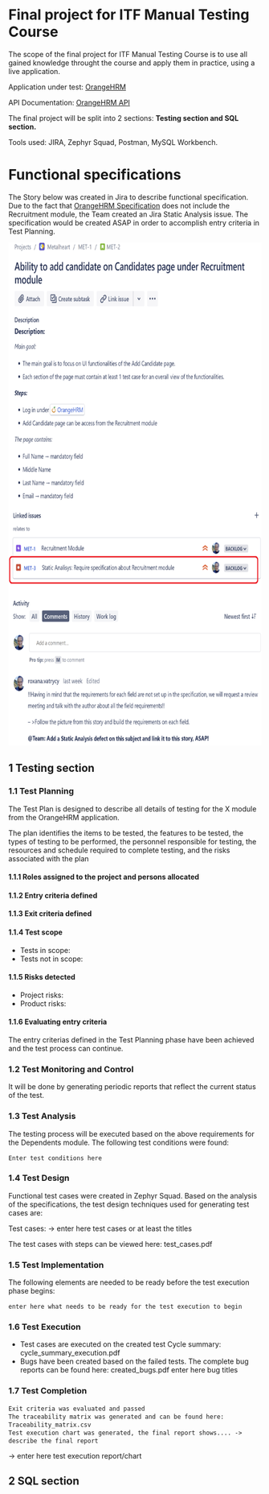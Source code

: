 
# Final project for ITF Manual Testing Course

The scope of the final project for ITF Manual Testing Course is to use all gained knowledge throught the course and apply them in practice, using a live application.

Application under test: <a href="https://opensource-demo.orangehrmlive.com/" target="_blank">OrangeHRM</a>

API Documentation: [OrangeHRM API](https://orangehrm.github.io/orangehrm-api-doc/)

The final project will be split into 2 sections: **Testing section and SQL section.**

Tools used: JIRA, Zephyr Squad, Postman, MySQL Workbench.

# Functional specifications

The Story below was created in Jira to describe functional specification.
Due to the fact that [OrangeHRM Specification](https://www.orangehrm.com/assets/Files/Complete-Administrative-User-Guide.pdf?url=/Files/Complete-Administrative-User-Guide.pdf) does not include the Recruitment module, the Team created an Jira Static Analysis issue.
The specification would be created ASAP in order to accomplish entry criteria in Test Planning.

<img src="https://github.com/roxanavatrici/Manual_Testing_Portofolio/blob/2695545081a617b1405e6b8e13962374f2ed1d47/Functional%20Specification.png" width="660" height="1000">


## 1 Testing section

### 1.1 Test Planning

The Test Plan is designed to describe all details of testing for the X module from the OrangeHRM application.

The plan identifies the items to be tested, the features to be tested, the types of testing to be performed, the personnel responsible for testing, the resources and schedule required to complete testing, and the risks associated with the plan

#### 1.1.1 Roles assigned to the project and persons allocated
#### 1.1.2 Entry criteria defined
#### 1.1.3 Exit criteria defined
#### 1.1.4 Test scope

- Tests in scope:
- Tests not in scope:

#### 1.1.5 Risks detected

- Project risks:
- Product risks:

#### 1.1.6 Evaluating entry criteria

The entry criterias defined in the Test Planning phase have been achieved and the test process can continue.

### 1.2 Test Monitoring and Control

It will be done by generating periodic reports that reflect the current status of the test.

### 1.3 Test Analysis

The testing process will be executed based on the above requirements for the Dependents module. The following test conditions were found:

    Enter test conditions here

### 1.4 Test Design

Functional test cases were created in Zephyr Squad. Based on the analysis of the specifications, the test design techniques used for generating test cases are:

Test cases: -> enter here test cases or at least the titles

The test cases with steps can be viewed here: test_cases.pdf

### 1.5 Test Implementation

The following elements are needed to be ready before the test execution phase begins:

    enter here what needs to be ready for the test execution to begin

### 1.6 Test Execution

- Test cases are executed on the created test Cycle summary: cycle_summary_execution.pdf
- Bugs have been created based on the failed tests. The complete bug reports can be found here: created_bugs.pdf
        enter here bug titles

### 1.7 Test Completion

    Exit criteria was evaluated and passed
    The traceability matrix was generated and can be found here: Traceability_matrix.csv
    Test execution chart was generated, the final report shows.... -> describe the final report

-> enter here test execution report/chart

## 2 SQL section
